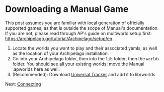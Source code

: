 # Downloading a Manual Game

This post assumes you are familiar with local generation of officially supported games, as that is outside the scope of Manual's documentation.
If you are not, please read through AP's guide on multiworld setup first: https://archipelago.gg/tutorial/Archipelago/setup/en

1. Locate the worlds you want to play and their associated yamls, as well as the location of your Archipelago installation.
2. Go into your Archipelago folder, then into the `lib` folder, then the `worlds` folder. You should see all your existing worlds; move the Manual .apworlds here as well.
3. (Recommended): Download [Universal Tracker](https://discord.com/channels/1097532591650910289/1176939614985011200) and add it to lib/worlds

Next: [Connecting](connect-client.md)
